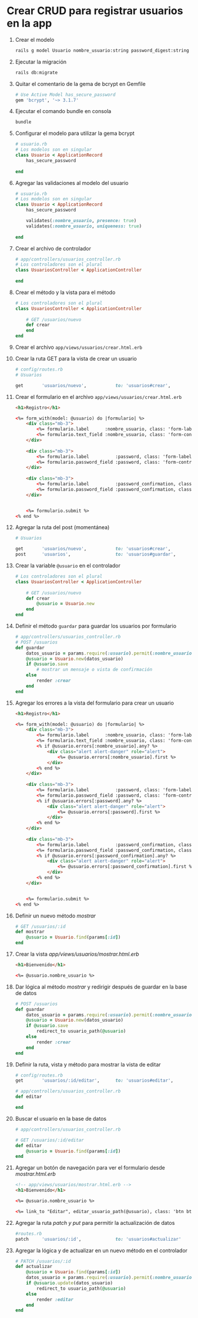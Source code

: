 # Crear CRUD para registrar usuarios en la app

1. Crear el modelo

    ```bash
    rails g model Usuario nombre_usuario:string password_digest:string
    ```

2. Ejecutar la migración

    ```bash
    rails db:migrate
    ```

3. Quitar el comentario de la gema de bcrypt en Gemfile

    ```ruby
    # Use Active Model has_secure_password
    gem 'bcrypt', '~> 3.1.7'
    ```

4. Ejecutar el comando bundle en consola

    ```bash
    bundle
    ```

5. Configurar el modelo para utilizar la gema bcrypt

    ```ruby
    # usuario.rb
    # Los modelos son en singular
    class Usuario < ApplicationRecord
        has_secure_password
        
    end
    ```

6. Agregar las validaciones al modelo del usuario

    ```ruby
    # usuario.rb
    # Los modelos son en singular
    class Usuario < ApplicationRecord
        has_secure_password

        validates(:nombre_usuario, presence: true)
        validates(:nombre_usuario, uniqueness: true)
        
    end
    ```

7. Crear el archivo de controlador

    ```ruby
    # app/controllers/usuarios_controller.rb
    # Los controladores son el plural
    class UsuariosController < ApplicationController
        
    end
    ```

8. Crear el método y la vista para el método

    ```ruby
    # Los controladores son el plural
    class UsuariosController < ApplicationController
        
        # GET /usuarios/nuevo
        def crear
        end
    end
    ```

9. Crear el archivo `app/views/usuarios/crear.html.erb`

10. Crear la ruta GET para la vista de crear un usuario

    ```ruby
    # config/routes.rb
    # Usuarios

    get       'usuarios/nuevo',           to: 'usuarios#crear',         as: 'nuevo_usuario'
    ```

11. Crear el formulario en el archivo `app/views/usuarios/crear.html.erb`

    ```html
    <h1>Registro</h1>

    <%= form_with(model: @usuario) do |formulario| %>
        <div class="mb-3">
            <%= formulario.label      :nombre_usuario, class: 'form-label'%>
            <%= formulario.text_field :nombre_usuario, class: 'form-control' %>
        </div>
        
        <div class="mb-3">
            <%= formulario.label          :password, class: 'form-label' %>
            <%= formulario.password_field :password, class: 'form-control' %>
        </div>
        
        <div class="mb-3">
            <%= formulario.label          :password_confirmation, class: 'form-label' %>
            <%= formulario.password_field :password_confirmation, class: 'form-control' %>
        </div>


        <%= formulario.submit %>
    <% end %>
    ```

12. Agregar la ruta del post (momentánea)

    ```ruby
    # Usuarios

    get       'usuarios/nuevo',           to: 'usuarios#crear',         as: 'nuevo_usuario'
    post      'usuarios',                 to: 'usuarios#guardar',       as: 'usuarios'
    ```

13. Crear la variable `@usuario` en el controlador

    ```ruby
    # Los controladores son el plural
    class UsuariosController < ApplicationController
        
        # GET /usuarios/nuevo
        def crear
            @usuario = Usuario.new
        end
    end
    ```

14. Definir el método `guardar` para guardar los usuarios por formulario

    ```ruby
    # app/controllers/usuarios_controller.rb
    # POST /usuarios
    def guardar
        datos_usuario = params.require(:usuario).permit(:nombre_usuario, :password, :password_confirmation)
        @usuario = Usuario.new(datos_usuario)
        if @usuario.save
            # mostrar un mensaje o vista de confirmación
        else
            render :crear
        end
    end
    ```

15. Agregar los errores a la vista del formulario para crear un usuario

    ```html
    <h1>Registro</h1>

    <%= form_with(model: @usuario) do |formulario| %>
        <div class="mb-3">
            <%= formulario.label      :nombre_usuario, class: 'form-label'%>
            <%= formulario.text_field :nombre_usuario, class: 'form-control' %>
            <% if @usuario.errors[:nombre_usuario].any? %>
                <div class="alert alert-danger" role="alert">
                    <%= @usuario.errors[:nombre_usuario].first %>
                </div>
            <% end %>
        </div>
        
        <div class="mb-3">
            <%= formulario.label          :password, class: 'form-label' %>
            <%= formulario.password_field :password, class: 'form-control' %>
            <% if @usuario.errors[:password].any? %>
                <div class="alert alert-danger" role="alert">
                    <%= @usuario.errors[:password].first %>
                </div>
            <% end %>
        </div>
        
        <div class="mb-3">
            <%= formulario.label          :password_confirmation, class: 'form-label' %>
            <%= formulario.password_field :password_confirmation, class: 'form-control' %>
            <% if @usuario.errors[:password_confirmation].any? %>
                <div class="alert alert-danger" role="alert">
                    <%= @usuario.errors[:password_confirmation].first %>
                </div>
            <% end %>
        </div>


        <%= formulario.submit %>
    <% end %>
    ```

16. Definir un nuevo método *mostrar*

    ```ruby
    # GET /usuarios/:id
    def mostrar
        @usuario = Usuario.find(params[:id])
    end
    ```

17. Crear la vista *app/views/usuarios/mostrar.html.erb*

    ```html
    <h1>Bienvenido</h1>

    <%= @usuario.nombre_usuario %>
    ```

18. Dar lógica al método *mostrar* y redirigir después de guardar en la base de datos

    ```ruby
    # POST /usuarios
    def guardar
        datos_usuario = params.require(:usuario).permit(:nombre_usuario, :password, :password_confirmation)
        @usuario = Usuario.new(datos_usuario)
        if @usuario.save
            redirect_to usuario_path(@usuario)
        else
            render :crear
        end
    end
    ```

19. Definir la ruta, vista y método para mostrar la vista de editar

    ```ruby
    # config/routes.rb
    get       'usuarios/:id/editar',      to: 'usuarios#editar',        as: 'editar_usuario'
    ```

    ```ruby
    # app/controllers/usuarios_controller.rb
    def editar

    end
    ```

20. Buscar el usuario en la base de datos

    ```ruby
    # app/controllers/usuarios_controller.rb

    # GET /usuarios/:id/editar
    def editar
        @usuario = Usuario.find(params[:id])
    end
    ```

21. Agregar un botón de navegación para ver el formulario desde *mostrar.html.erb*

    ```html
    <!-- app/views/usuarios/mostrar.html.erb -->
    <h1>Bienvenido</h1>

    <%= @usuario.nombre_usuario %>

    <%= link_to "Editar", editar_usuario_path(@usuario), class: 'btn btn-warning' %>
    ```

22. Agregar la ruta *patch y put* para permitir la actualización de datos

    ```ruby
    #routes.rb
    patch     'usuarios/:id',             to: 'usuarios#actualizar'
    ```

23. Agregar la lógica y de actualizar en un nuevo método en el controlador

    ```ruby
    # PATCH /usuarios/:id
    def actualizar
        @usuario = Usuario.find(params[:id])
        datos_usuario = params.require(:usuario).permit(:nombre_usuario, :password, :password_confirmation)
        if @usuario.update(datos_usuario)
            redirect_to usuario_path(@usuario)
        else
            render :editar
        end
    end
    ```
